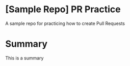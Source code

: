 # [Sample Repo] PR Practice
A sample repo for practicing how to create Pull Requests

# Summary 
This is a summary